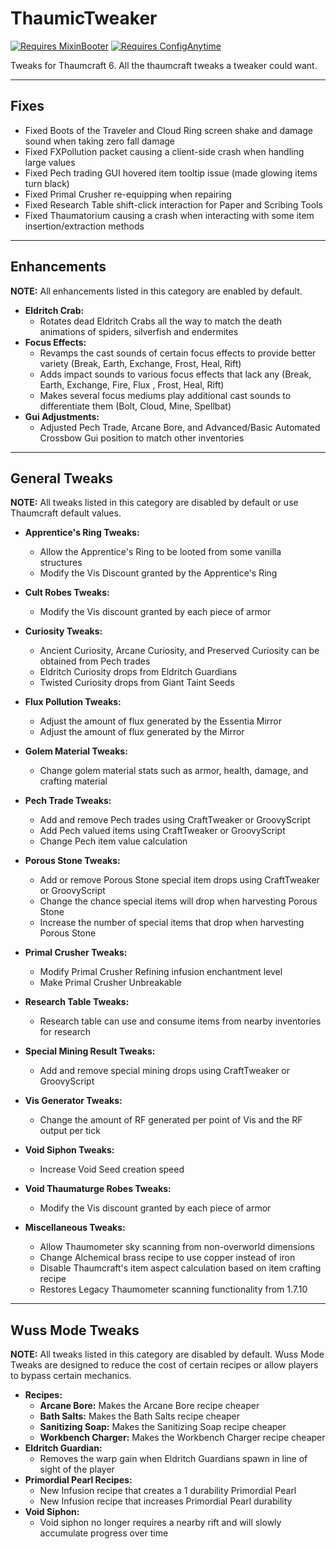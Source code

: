 # ThaumicTweaker

[![Requires MixinBooter](https://img.shields.io/badge/Requires-MixinBooter-3498db.svg?labelColor=34495e&style=for-the-badge)](https://www.curseforge.com/minecraft/mc-mods/mixin-booter)
[![Requires ConfigAnytime](https://img.shields.io/badge/Requires-ConfigAnytime-3498db.svg?labelColor=34495e&style=for-the-badge)](https://www.curseforge.com/minecraft/mc-mods/configanytime)

Tweaks for Thaumcraft 6. All the thaumcraft tweaks a tweaker could want.

---

## Fixes
- Fixed Boots of the Traveler and Cloud Ring screen shake and damage sound when taking zero fall damage
- Fixed FXPollution packet causing a client-side crash when handling large values
- Fixed Pech trading GUI hovered item tooltip issue (made glowing items turn black)
- Fixed Primal Crusher re-equipping when repairing
- Fixed Research Table shift-click interaction for Paper and Scribing Tools
- Fixed Thaumatorium causing a crash when interacting with some item insertion/extraction methods

---

## Enhancements
**NOTE:** All enhancements listed in this category are enabled by default. 

- **Eldritch Crab:**
  - Rotates dead Eldritch Crabs all the way to match the death animations of spiders, silverfish and endermites
- **Focus Effects:** 
  - Revamps the cast sounds of certain focus effects to provide better variety (Break, Earth, Exchange, Frost, Heal, Rift)
  - Adds impact sounds to various focus effects that lack any (Break, Earth, Exchange, Fire, Flux , Frost, Heal, Rift)
  - Makes several focus mediums play additional cast sounds to differentiate them (Bolt, Cloud, Mine, Spellbat)
- **Gui Adjustments:**
  - Adjusted Pech Trade, Arcane Bore, and Advanced/Basic Automated Crossbow Gui position to match other inventories

---

## General Tweaks
**NOTE:** All tweaks listed in this category are disabled by default or use Thaumcraft default values. 

- **Apprentice's Ring Tweaks:**
  - Allow the Apprentice's Ring to be looted from some vanilla structures
  - Modify the Vis Discount granted by the Apprentice's Ring
- **Cult Robes Tweaks:**
  - Modify the Vis discount granted by each piece of armor
- **Curiosity Tweaks:**
  - Ancient Curiosity, Arcane Curiosity, and Preserved Curiosity can be obtained from Pech trades
  - Eldritch Curiosity drops from Eldritch Guardians
  - Twisted Curiosity drops from Giant Taint Seeds
- **Flux Pollution Tweaks:**
  - Adjust the amount of flux generated by the Essentia Mirror
  - Adjust the amount of flux generated by the Mirror
- **Golem Material Tweaks:**
  - Change golem material stats such as armor, health, damage, and crafting material
- **Pech Trade Tweaks:** 
  - Add and remove Pech trades using CraftTweaker or GroovyScript
  - Add Pech valued items using CraftTweaker or GroovyScript
  - Change Pech item value calculation
- **Porous Stone Tweaks:**
  - Add or remove Porous Stone special item drops using CraftTweaker or GroovyScript
  - Change the chance special items will drop when harvesting Porous Stone
  - Increase the number of special items that drop when harvesting Porous Stone
- **Primal Crusher Tweaks:**
  - Modify Primal Crusher Refining infusion enchantment level
  - Make Primal Crusher Unbreakable
- **Research Table Tweaks:**
  - Research table can use and consume items from nearby inventories for research
- **Special Mining Result Tweaks:** 
  - Add and remove special mining drops using CraftTweaker or GroovyScript
- **Vis Generator Tweaks:** 
  - Change the amount of RF generated per point of Vis and the RF output per tick
- **Void Siphon Tweaks:** 
  - Increase Void Seed creation speed
- **Void Thaumaturge Robes Tweaks:** 
  - Modify the Vis discount granted by each piece of armor

- **Miscellaneous Tweaks:**
  - Allow Thaumometer sky scanning from non-overworld dimensions
  - Change Alchemical brass recipe to use copper instead of iron
  - Disable Thaumcraft's item aspect calculation based on item crafting recipe 
  - Restores Legacy Thaumometer scanning functionality from 1.7.10


---

## Wuss Mode Tweaks
**NOTE:** All tweaks listed in this category are disabled by default. Wuss Mode Tweaks are designed to reduce the cost of certain recipes or allow players to bypass certain mechanics.

- **Recipes:**
  - **Arcane Bore:** Makes the Arcane Bore recipe cheaper
  - **Bath Salts:** Makes the Bath Salts recipe cheaper
  - **Sanitizing Soap:** Makes the Sanitizing Soap recipe cheaper
  - **Workbench Charger:** Makes the Workbench Charger recipe cheaper
- **Eldritch Guardian:** 
  - Removes the warp gain when Eldritch Guardians spawn in line of sight of the player
- **Primordial Pearl Recipes:**
  - New Infusion recipe that creates a 1 durability Primordial Pearl
  - New Infusion recipe that increases Primordial Pearl durability
- **Void Siphon:**
  - Void siphon no longer requires a nearby rift and will slowly accumulate progress over time
